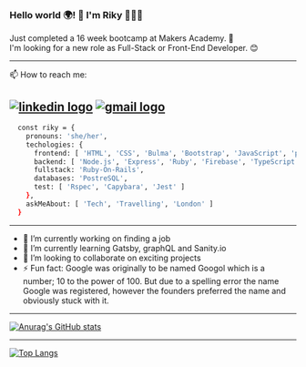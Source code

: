 ### Hello world 🌍! 👋 I'm Riky 👩🏾‍💻

Just completed a 16 week bootcamp at Makers Academy. 🎉   
I'm looking for a new role as Full-Stack or Front-End Developer. 😊

-----
📫 How to reach me:   

<a href='https://www.linkedin.com/in/rikymoroni/'><img src='https://img.shields.io/badge/LinkedIn-0077B5?style=for-the-badge&logo=linkedin&logoColor=white' alt='linkedin logo'/></a> <a href='mailto:riky.moroni5@gmail.com'><img src='https://img.shields.io/badge/Gmail-D14836?style=for-the-badge&logo=gmail&logoColor=white' alt='gmail logo'/></a>
-----

```bash
  const riky = {
    pronouns: 'she/her',
    techologies: {
      frontend: [ 'HTML', 'CSS', 'Bulma', 'Bootstrap', 'JavaScript', 'p5', 'React.js', 'Dart/Flutter' ],
      backend: [ 'Node.js', 'Express', 'Ruby', 'Firebase', 'TypeScript'],
      fullstack: 'Ruby-On-Rails',
      databases: 'PostreSQL',
      test: [ 'Rspec', 'Capybara', 'Jest' ]
    },
    askMeAbout: [ 'Tech', 'Travelling', 'London' ]
  }
```

----

- 🔭 I’m currently working on finding a job
- 🌱 I’m currently learning Gatsby, graphQL and Sanity.io
- 👯 I’m looking to collaborate on exciting projects
- ⚡ Fun fact: Google was originally to be named Googol which is a number; 10 to the power of 100. But due to a spelling error the name Google was registered, however the founders preferred the name and obviously stuck with it.
<!-- - 🤔 I’m looking for help with ... -->
<!-- - 💬 Ask me about ... -->
----

[![Anurag's GitHub stats](https://github-readme-stats.vercel.app/api?username=Riky5&count_private=true&hide=totalcommits&show_icons=true&theme=tokyonight)](https://github.com/anuraghazra/github-readme-stats)

-----

[![Top Langs](https://github-readme-stats.vercel.app/api/top-langs/?username=Riky5&layout=compact&theme=tokyonight&langs_count=10)](https://github.com/anuraghazra/github-readme-stats)

